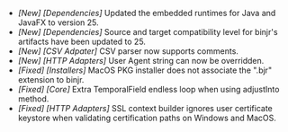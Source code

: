 * _[New] [Dependencies]_ Updated the embedded runtimes for Java and JavaFX to version 25.  
* _[New] [Dependencies]_ Source and target compatibility level for binjr's artifacts have been updated to 25.  
* _[New] [CSV Adpater]_ CSV parser now supports comments.  
* _[New] [HTTP Adapters]_ User Agent string can now be overridden.  
* _[Fixed] [Installers]_ MacOS PKG installer does not associate the ".bjr" extension to binjr.  
* _[Fixed] [Core]_ Extra TemporalField endless loop when using adjustInto method.  
* _[Fixed] [HTTP Adapters]_ SSL context builder ignores user certificate keystore when validating certification paths on Windows and MacOS.  

